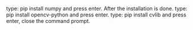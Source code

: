 type: pip install numpy and press enter. After the installation is done.
type: pip install opencv-python and press enter.
type: pip install cvlib and press enter, close the command prompt.
